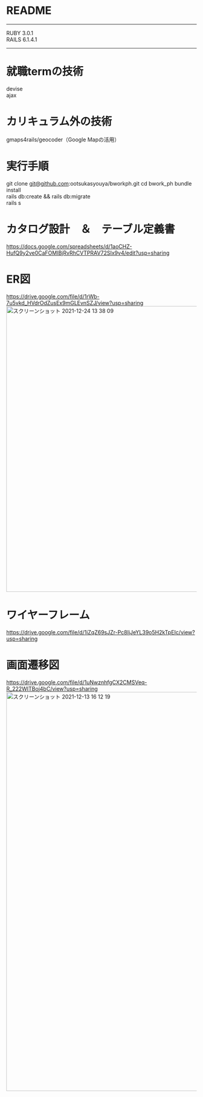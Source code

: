 # README
***
RUBY 3.0.1
<br>
RAILS 6.1.4.1
***
# 就職termの技術  
devise  
ajax  
# カリキュラム外の技術  
gmaps4rails/geocoder（Google Mapの活用）
# 実行手順
git clone git@github.com:ootsukasyouya/bworkph.git
cd bwork_ph 
bundle install  
rails db:create && rails db:migrate  
rails s
# カタログ設計　＆　テーブル定義書
https://docs.google.com/spreadsheets/d/1aoCHZ-HufQ9y2ve0CaFOMIBjRvRhCVTPRAV72SIx9v4/edit?usp=sharing
# ER図
https://drive.google.com/file/d/1rWb-7u5vkd_HVdrOdZusEx9mGLEvnSZJ/view?usp=sharing
<img width="754" alt="スクリーンショット 2021-12-24 13 38 09" src="https://user-images.githubusercontent.com/87816144/147317232-d3795cb3-776f-46a7-826e-26ae418833d0.png">







# ワイヤーフレーム
https://drive.google.com/file/d/1iZqZ69sJZr-Pc8IjJeYL39o5H2kTpEIc/view?usp=sharing
# 画面遷移図
https://drive.google.com/file/d/1uNwznhfgCX2CMSVeq-R_222WITBoj4bC/view?usp=sharing
<img width="1053" alt="スクリーンショット 2021-12-13 16 12 19" src="https://user-images.githubusercontent.com/87816144/145768094-80f71469-0d77-4f62-847e-7e91ff8706e1.png">

